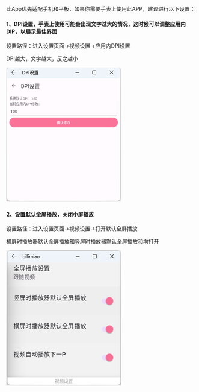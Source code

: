 此App优先适配手机和平板，如果你需要手表上使用此APP，建议进行以下设置：

#### 1、DPI设置，手表上使用可能会出现文字过大的情况，这时候可以调整应用内DIP，以展示最佳界面

设置路径：进入设置页面→视频设置→应用内DPI设置

DPI越大，文字越大，反之越小

![image.png](../img/手表使用说明/image.png)

#### 2、设置默认全屏播放，关闭小屏播放

设置路径：进入设置页面→视频设置→打开默认全屏播放

横屏时播放器默认全屏播放和竖屏时播放器默认全屏播放和均打开



![image.png](../img/手表使用说明/image1.png)

